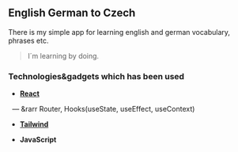 
## English German to Czech

There is my simple app for learning english and german vocabulary, phrases etc.

>I´m learning by doing.

### Technologies&gadgets which has been used

 * **[React](https://reactjs.org/docs/getting-started.html "React docs")**
 <p>&nbsp — &rarr Router, Hooks(useState, useEffect, useContext) </p>

 * **[Tailwind](https://tailwindcss.com/docs/installation "Tailwind docs")**

 * **JavaScript**
 
